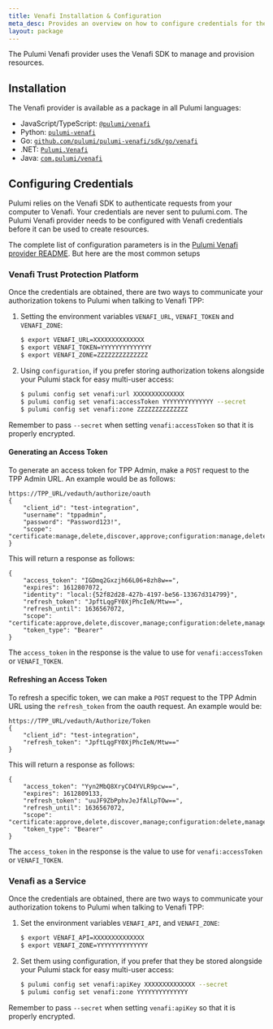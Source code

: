 ```yaml
---
title: Venafi Installation & Configuration
meta_desc: Provides an overview on how to configure credentials for the Pulumi Venafi Provider.
layout: package
---
```


The Pulumi Venafi provider uses the Venafi SDK to manage and provision resources.

## Installation

The Venafi provider is available as a package in all Pulumi languages:

* JavaScript/TypeScript: [`@pulumi/venafi`](https://www.npmjs.com/package/@pulumi/venafi)
* Python: [`pulumi-venafi`](https://pypi.org/project/pulumi-venafi/)
* Go: [`github.com/pulumi/pulumi-venafi/sdk/go/venafi`](https://github.com/pulumi/pulumi-venafi)
* .NET: [`Pulumi.Venafi`](https://www.nuget.org/packages/Pulumi.Venafi)
* Java: [`com.pulumi/venafi`](https://central.sonatype.com/artifact/com.pulumi/venafi)

## Configuring Credentials

Pulumi relies on the Venafi SDK to authenticate requests from your computer to Venafi. Your credentials are never sent
to pulumi.com.
The Pulumi Venafi provider needs to be configured with Venafi credentials
before it can be used to create resources.

The complete list of
configuration parameters is in the [Pulumi Venafi provider README](https://github.com/pulumi/pulumi-venafi/blob/master/README.md). But here
are the most common setups

### Venafi Trust Protection Platform

Once the credentials are obtained, there are two ways to communicate your authorization tokens to Pulumi when talking to Venafi TPP:

1. Setting the environment variables `VENAFI_URL`, `VENAFI_TOKEN` and `VENAFI_ZONE`:

    ```bash
    $ export VENAFI_URL=XXXXXXXXXXXXXX
    $ export VENAFI_TOKEN=YYYYYYYYYYYYYY
    $ export VENAFI_ZONE=ZZZZZZZZZZZZZZ
    ```

2. Using `configuration`, if you prefer storing authorization tokens alongside your Pulumi stack for easy multi-user access:

    ```bash
    $ pulumi config set venafi:url XXXXXXXXXXXXXX
    $ pulumi config set venafi:accessToken YYYYYYYYYYYYYY --secret
    $ pulumi config set venafi:zone ZZZZZZZZZZZZZZ
    ```

Remember to pass `--secret` when setting `venafi:accessToken` so that it is properly encrypted.

#### Generating an Access Token

To generate an access token for TPP Admin, make a `POST` request to the TPP Admin URL. An example would be as
follows:

```
https://TPP_URL/vedauth/authorize/oauth
{
    "client_id": "test-integration",
    "username": "tppadmin",
    "password": "Password123!",
    "scope": "certificate:manage,delete,discover,approve;configuration:manage,delete"
}
```

This will return a response as follows:

```
{
    "access_token": "IGDmq2Gxzjh66L06+8zh8w==",
    "expires": 1612807072,
    "identity": "local:{52f82d28-427b-4197-be56-13367d314799}",
    "refresh_token": "JpftLqgFY0XjPhcIeN/Mtw==",
    "refresh_until": 1636567072,
    "scope": "certificate:approve,delete,discover,manage;configuration:delete,manage",
    "token_type": "Bearer"
}
```

The `access_token` in the response is the value to use for `venafi:accessToken` or `VENAFI_TOKEN`.

#### Refreshing an Access Token

To refresh a specific token, we can make a `POST` request to the TPP Admin URL using the `refresh_token` from the oauth
request. An example would be:

```
https://TPP_URL/vedauth/Authorize/Token
{
    "client_id": "test-integration",
    "refresh_token": "JpftLqgFY0XjPhcIeN/Mtw=="
}
```

This will return a response as follows:

```
{
    "access_token": "Yyn2MbQ8XryCO4YVLR9pcw==",
    "expires": 1612809133,
    "refresh_token": "uuJF9ZbPphvJeJfAlLpTOw==",
    "refresh_until": 1636567072,
    "scope": "certificate:approve,delete,discover,manage;configuration:delete,manage",
    "token_type": "Bearer"
}
```

The `access_token` in the response is the value to use for `venafi:accessToken` or `VENAFI_TOKEN`.

### Venafi as a Service

Once the credentials are obtained, there are two ways to communicate your authorization tokens to Pulumi when talking to Venafi TPP:

1. Set the environment variables `VENAFI_API`, and `VENAFI_ZONE`:

    ```bash
    $ export VENAFI_API=XXXXXXXXXXXXXX
    $ export VENAFI_ZONE=YYYYYYYYYYYYYY
    ```

2. Set them using configuration, if you prefer that they be stored alongside your Pulumi stack for easy multi-user access:

    ```bash
    $ pulumi config set venafi:apiKey XXXXXXXXXXXXXX --secret
    $ pulumi config set venafi:zone YYYYYYYYYYYYYY
    ```

Remember to pass `--secret` when setting `venafi:apiKey` so that it is properly encrypted.
